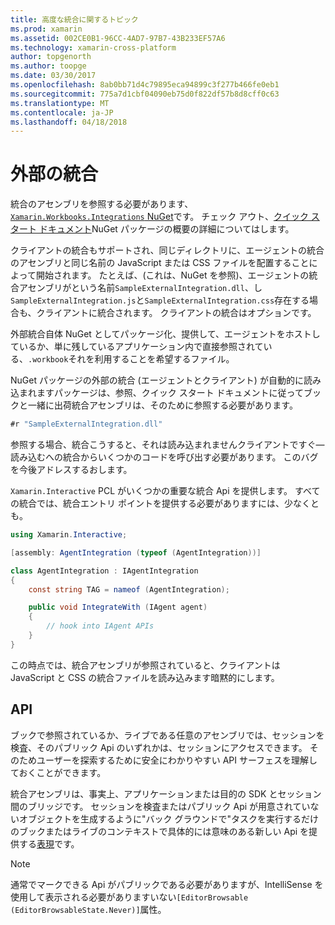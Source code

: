 ```yaml
---
title: 高度な統合に関するトピック
ms.prod: xamarin
ms.assetid: 002CE0B1-96CC-4AD7-97B7-43B233EF57A6
ms.technology: xamarin-cross-platform
author: topgenorth
ms.author: toopge
ms.date: 03/30/2017
ms.openlocfilehash: 8ab0bb71d4c79895eca94899c3f277b466fe0eb1
ms.sourcegitcommit: 775a7d1cbf04090eb75d0f822df57b8d8cff0c63
ms.translationtype: MT
ms.contentlocale: ja-JP
ms.lasthandoff: 04/18/2018
---
```

# <a name="external-integrations"></a>外部の統合

統合のアセンブリを参照する必要があります、 [ `Xamarin.Workbooks.Integrations` NuGet][nuget]です。 チェック アウト、[クイック スタート ドキュメント](~/tools/workbooks/sdk/index.md)NuGet パッケージの概要の詳細についてはします。

クライアントの統合もサポートされ、同じディレクトリに、エージェントの統合のアセンブリと同じ名前の JavaScript または CSS ファイルを配置することによって開始されます。 たとえば、(これは、NuGet を参照)、エージェントの統合アセンブリがという名前`SampleExternalIntegration.dll`、し`SampleExternalIntegration.js`と`SampleExternalIntegration.css`存在する場合も、クライアントに統合されます。 クライアントの統合はオプションです。

外部統合自体 NuGet としてパッケージ化、提供して、エージェントをホストしているか、単に残しているアプリケーション内で直接参照されている、`.workbook`それを利用することを希望するファイル。

NuGet パッケージの外部の統合 (エージェントとクライアント) が自動的に読み込まれますパッケージは、参照、クイック スタート ドキュメントに従ってブックと一緒に出荷統合アセンブリは、そのために参照する必要があります。

```csharp
#r "SampleExternalIntegration.dll"
```

参照する場合、統合こうすると、それは読み込まれませんクライアントですぐ&mdash;読み込むへの統合からいくつかのコードを呼び出す必要があります。 このバグを今後アドレスするおします。

`Xamarin.Interactive` PCL がいくつかの重要な統合 Api を提供します。 すべての統合では、統合エントリ ポイントを提供する必要がありますには、少なくとも。

```csharp
using Xamarin.Interactive;

[assembly: AgentIntegration (typeof (AgentIntegration))]

class AgentIntegration : IAgentIntegration
{
    const string TAG = nameof (AgentIntegration);

    public void IntegrateWith (IAgent agent)
    {
        // hook into IAgent APIs
    }
}
```

この時点では、統合アセンブリが参照されていると、クライアントは JavaScript と CSS の統合ファイルを読み込みます暗黙的にします。

## <a name="apis"></a>API

ブックで参照されているか、ライブである任意のアセンブリでは、セッションを検査、そのパブリック Api のいずれかは、セッションにアクセスできます。 そのためユーザーを探索するために安全にわかりやすい API サーフェスを理解しておくことができます。

統合アセンブリは、事実上、アプリケーションまたは目的の SDK とセッション間のブリッジです。 セッションを検査またはパブリック Api が用意されていないオブジェクトを生成するように"バック グラウンドで"タスクを実行するだけのブックまたはライブのコンテキストで具体的には意味のある新しい Api を提供する[表現](~/tools/workbooks/sdk/representations.md)です。

> [!NOTE]
> 通常でマークできる Api がパブリックである必要がありますが、IntelliSense を使用して表示される必要がありますいない`[EditorBrowsable (EditorBrowsableState.Never)]`属性。

[nuget]: https://nuget.org/packages/Xamarin.Workbooks.Integration
